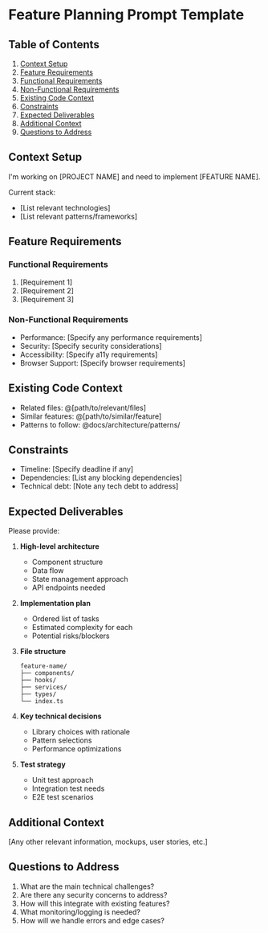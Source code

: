 # Feature Planning Prompt Template

## Table of Contents

1. [Context Setup](#context-setup)
2. [Feature Requirements](#feature-requirements)
  3. [Functional Requirements](#functional-requirements)
  4. [Non-Functional Requirements](#non-functional-requirements)
5. [Existing Code Context](#existing-code-context)
6. [Constraints](#constraints)
7. [Expected Deliverables](#expected-deliverables)
8. [Additional Context](#additional-context)
9. [Questions to Address](#questions-to-address)

## Context Setup

I'm working on [PROJECT NAME] and need to implement [FEATURE NAME].

Current stack:

- [List relevant technologies]
- [List relevant patterns/frameworks]

## Feature Requirements

### Functional Requirements

1. [Requirement 1]
2. [Requirement 2]
3. [Requirement 3]

### Non-Functional Requirements

- Performance: [Specify any performance requirements]
- Security: [Specify security considerations]
- Accessibility: [Specify a11y requirements]
- Browser Support: [Specify browser requirements]

## Existing Code Context

- Related files: @[path/to/relevant/files]
- Similar features: @[path/to/similar/feature]
- Patterns to follow: @docs/architecture/patterns/

## Constraints

- Timeline: [Specify deadline if any]
- Dependencies: [List any blocking dependencies]
- Technical debt: [Note any tech debt to address]

## Expected Deliverables

Please provide:

1. **High-level architecture**
   - Component structure
   - Data flow
   - State management approach
   - API endpoints needed

2. **Implementation plan**
   - Ordered list of tasks
   - Estimated complexity for each
   - Potential risks/blockers

3. **File structure**

   ```
   feature-name/
   ├── components/
   ├── hooks/
   ├── services/
   ├── types/
   └── index.ts
   ```

4. **Key technical decisions**
   - Library choices with rationale
   - Pattern selections
   - Performance optimizations

5. **Test strategy**
   - Unit test approach
   - Integration test needs
   - E2E test scenarios

## Additional Context

[Any other relevant information, mockups, user stories, etc.]

## Questions to Address

1. What are the main technical challenges?
2. Are there any security concerns to address?
3. How will this integrate with existing features?
4. What monitoring/logging is needed?
5. How will we handle errors and edge cases?

